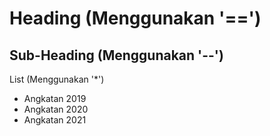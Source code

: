 Heading (Menggunakan '==')
==
Sub-Heading (Menggunakan '--')
--
List (Menggunakan '*')
- Angkatan 2019
- Angkatan 2020
- Angkatan 2021
  

